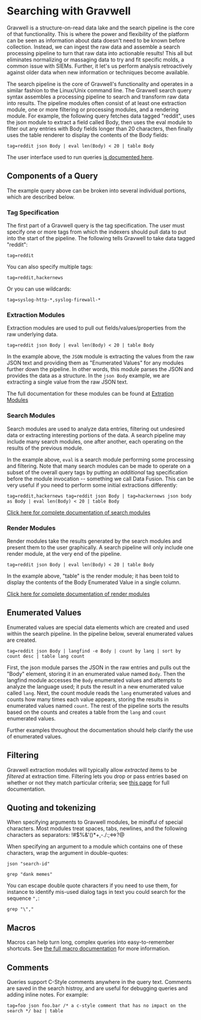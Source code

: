 # Searching with Gravwell

Gravwell is a structure-on-read data lake and the search pipeline is the core of that functionality. This is where the power and flexibility of the platform can be seen as information about data doesn't need to be known before collection. Instead, we can ingest the raw data and assemble a search processing pipeline to turn that raw data into actionable results! This all but eliminates normalizing or massaging data to try and fit specific molds, a common issue with SIEMs. Further, it let's us perform analysis retroactively against older data when new information or techniques become available.

The search pipeline is the core of Gravwell's functionality and operates in a similar fashion to the Linux/Unix command line. The Gravwell search query syntax assembles a processing pipeline to search and transform raw data into results. The pipeline modules often consist of at least one extraction module, one or more filtering or processing modules, and a rendering module. For example, the following query fetches data tagged "reddit", uses the json module to extract a field called Body, then uses the eval module to filter out any entries with Body fields longer than 20 characters, then finally uses the table renderer to display the contents of the Body fields:

```
tag=reddit json Body | eval len(Body) < 20 | table Body
```

The user interface used to run queries [is documented here](#!gui/queries/queries.md).

## Components of a Query

The example query above can be broken into several individual portions, which are described below.

### Tag Specification

The first part of a Gravwell query is the tag specification. The user must specify one or more tags from which the indexers should pull data to put into the start of the pipeline. The following tells Gravwell to take data tagged "reddit":

```
tag=reddit
```

You can also specify multiple tags:

```
tag=reddit,hackernews
```

Or you can use wildcards:

```
tag=syslog-http-*,syslog-firewall-*
```

### Extraction Modules

Extraction modules are used to pull out fields/values/properties from the raw underlying data. 

```
tag=reddit json Body | eval len(Body) < 20 | table Body
```

In the example above, the `JSON` module is extracting the values from the raw JSON text and providing them as "Enumerated Values" for any modules further down the pipeline. In other words, this module parses the JSON and provides the data as a structure. In the `json Body` example, we are extracting a single value from the raw JSON text.

The full documentation for these modules can be found at [Extration Modules](extractionmodules.md)

### Search Modules

Search modules are used to analyze data entries, filtering out undesired data or extracting interesting portions of the data. A search pipeline may include many search modules, one after another, each operating on the results of the previous module.

In the example above, `eval` is a search module performing some processing and filtering. Note that many search modules can be made to operate on a subset of the overall query tags by putting an *additional* tag specification before the module invocation -- something we call Data Fusion. This can be very useful if you need to perform some initial extractions differently:

```
tag=reddit,hackernews tag=reddit json Body | tag=hackernews json body as Body | eval len(Body) < 20 | table Body
```

[Click here for complete documentation of search modules](searchmodules.md)


### Render Modules

Render modules take the results generated by the search modules and present them to the user graphically. A search pipeline will only include one render module, at the very end of the pipeline.

```
tag=reddit json Body | eval len(Body) < 20 | table Body
```

In the example above, "table" is the render module; it has been told to display the contents of the Body Enumerated Value in a single column.


[Click here for complete documentation of render modules](rendermodules.md)


## Enumerated Values

Enumerated values are special data elements which are created and used within the search pipeline. In the pipeline below, several enumerated values are created.

```
tag=reddit json Body | langfind -e Body | count by lang | sort by count desc | table lang count
```

First, the json module parses the JSON in the raw entries and pulls out the "Body" element, storing it in an enumerated value named `Body`. Then the langfind module accesses the `Body` enumerated values and attempts to analyze the language used; it puts the result in a new enumerated value called `lang`. Next, the count module reads the `lang` enumerated values and counts how many times each value appears, storing the results in enumerated values named `count`. The rest of the pipeline sorts the results based on the counts and creates a table from the `lang` and `count` enumerated values.

Further examples throughout the documentation should help clarify the use of enumerated values.

## Filtering

Gravwell extraction modules will typically allow *extracted* items to be *filtered* at extraction time. Filtering lets you drop or pass entries based on whether or not they match particular criteria; see [this page](filtering.md) for full documentation.

## Quoting and tokenizing

When specifying arguments to Gravwell modules, be mindful of special characters. Most modules treat spaces, tabs, newlines, and the following characters as separators: !#$%&'()*+,-./:;<=>?@

When specifying an argument to a module which contains one of these characters, wrap the argument in double-quotes:

```
json "search-id"
```

```
grep "dank memes"
```

You can escape double quote characters if you need to use them, for instance to identify mis-used dialog tags in text you could search for the sequence `",`:

```
grep "\","
```

## Macros

Macros can help turn long, complex queries into easy-to-remember shortcuts. See [the full macro documentation](#!search/macros.md) for more information.

## Comments

Queries support C-Style comments anywhere in the query text. Comments are saved in the search histroy, and are useful for debugging queries and adding inline notes. For example:

```
tag=foo json foo.bar /* a c-style comment that has no impact on the search */ baz | table
```

